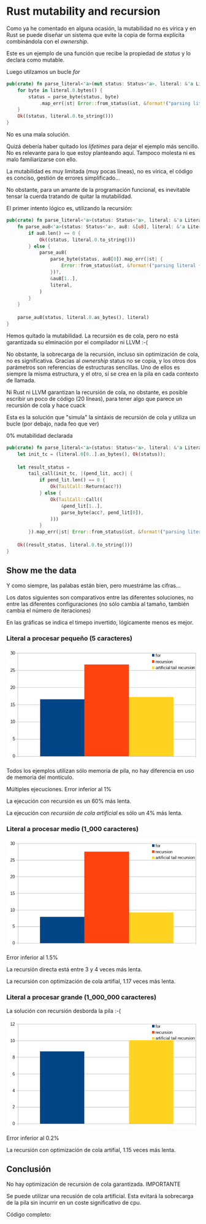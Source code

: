 # Rust mutability and recursion

Como ya he comentado en alguna ocasión, la mutabilidad no es vírica y en Rust se puede diseñar un
sistema que evite la copia de forma explícita combinándola con el _ownership_.

Este es un ejemplo de una función que recibe la propiedad de _status_ y lo
declara como mutable.

Luego utilzamos un bucle _for_

```Rust
pub(crate) fn parse_literal<'a>(mut status: Status<'a>, literal: &'a Literal<'a>) -> Result<'a> {
    for byte in literal.0.bytes() {
        status = parse_byte(status, byte)
            .map_err(|st| Error::from_status(&st, &format!("parsing literal {}", literal.0)))?;
    }
    Ok((status, literal.0.to_string()))
}
```

No es una mala solución.

Quizá debería haber quitado los _lifetimes_ para dejar el ejemplo más sencillo. No es relevante para lo que estoy planteando aquí. Tampoco molesta ni es malo familiarizarse con ello.

La mutabilidad es muy limitada (muy pocas líneas), no es vírica, el código es conciso,
gestión de errores simplificado...

No obstante, para un amante de la programación funcional, es inevitable tensar la cuerda
tratando de quitar la mutabilidad.

El primer intento lógico es, utilizando la recursión:

```Rust
pub(crate) fn parse_literal<'a>(status: Status<'a>, literal: &'a Literal<'a>) -> Result<'a> {
    fn parse_au8<'a>(status: Status<'a>, au8: &[u8], literal: &'a Literal<'a>) -> Result<'a> {
        if au8.len() == 0 {
            Ok((status, literal.0.to_string()))
        } else {
            parse_au8(
                parse_byte(status, au8[0]).map_err(|st| {
                    Error::from_status(&st, &format!("parsing literal {}", &literal.0))
                })?,
                &au8[1..],
                literal,
            )
        }
    }

    parse_au8(status, literal.0.as_bytes(), literal)
}
```

Hemos quitado la mutabilidad. La recursión es de cola, pero no está garantizada su elminación por el compilador ni LLVM :-(

No obstante, la sobrecarga de la recursión, incluso sin optimización de cola, no es significativa. Gracias al _ownership_ status no se copia, y los otros dos parámetros son referencias de estructuras sencillas. Uno de ellos es siempre la misma estructura, y el otro, sí se crea en la pila en cada contexto de llamada.

Ni Rust ni LLVM garantizan la recursión de cola, no obstante, es posible escribir un poco de código (20 líneas), para tener algo que parece un recursión de cola y hace cuack

Esta es la solución que "simula" la sintáxis de recursión de cola y utiliza un bucle (por debajo, nada feo que ver)

0% mutabilidad declarada

```Rust
pub(crate) fn parse_literal<'a>(status: Status<'a>, literal: &'a Literal<'a>) -> Result<'a> {
    let init_tc = (literal.0[0..].as_bytes(), Ok(status));

    let result_status =
        tail_call(init_tc, |(pend_lit, acc)| {
            if pend_lit.len() == 0 {
                Ok(TailCall::Return(acc?))
            } else {
                Ok(TailCall::Call((
                    &pend_lit[1..],
                    parse_byte(acc?, pend_lit[0]),
                )))
            }
        }).map_err(|st| Error::from_status(&st, &format!("parsing literal {}", literal.0)))?;

    Ok((result_status, literal.0.to_string()))
}
```

## Show me the data

Y como siempre, las palabas están bien, pero muestráme las cifras...

Los datos siguientes son comparativos entre las diferentes soluciones, no entre las diferentes configuraciones (no sólo cambia al tamaño, también cambia el número de iteraciones)

En las gráficas se indica el timepo invertido, lógicamente menos es mejor.

### Literal a procesar pequeño (5 caracteres)

![graph](rust_for_recurs_short.png)

Todos los ejemplos utilizan sólo memoria de pila, no hay diferencia en uso de memoria del montículo.

Múltiples ejecuciones. Error inferior al 1%

La ejecución con recursión es un 60% más lenta.

La ejecución con _recursión de cola artificial_ es sólo un 4% más lenta.

### Literal a procesar medio (1_000 caracteres)

![graph](rust_for_recurs_med.png)

Error inferior al 1.5%

La recursión directa está entre 3 y 4 veces más lenta.

La recursión con optimización de cola artifial, 1.17 veces más lenta.

### Literal a procesar grande (1_000_000 caracteres)

La solución con recursión desborda la pila :-(

![graph](rust_for_recurs_big.png)

Error inferior al 0.2%

La recursión con optimización de cola artifial, 1.15 veces más lenta.

## Conclusión

No hay optimización de recursión de cola garantizada. IMPORTANTE

Se puede utilizar una recusión de cola artificial. Esta evitará la sobrecarga de la pila sin incurrir en un coste significativo de cpu.

Código completo:
